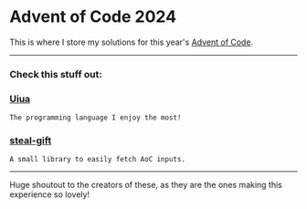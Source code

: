 # Advent of Code 2024

This is where I store my solutions for this year's [Advent of Code](https://adventofcode.com).

---

### Check this stuff out:

### [Uiua](https://uiua.org)
    The programming language I enjoy the most!

### [steal-gift](https://github.com/amatgil/steal-gift)
    A small library to easily fetch AoC inputs.

---

Huge shoutout to the creators of these, as they are the ones making this
experience so lovely!